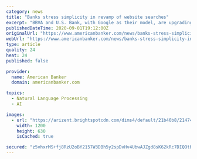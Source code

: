 ```yaml
---
category: news
title: "Banks stress simplicity in revamp of website searches"
excerpt: "BBVA and U.S. Bank, with Google as their model, are upgrading the search functions on their sites and apps to improve navigation, sales and customer retention."
publishedDateTime: 2020-09-01T19:12:00Z
originalUrl: "https://www.americanbanker.com/news/banks-stress-simplicity-in-revamp-of-website-searches"
webUrl: "https://www.americanbanker.com/news/banks-stress-simplicity-in-revamp-of-website-searches"
type: article
quality: 24
heat: 24
published: false

provider:
  name: American Banker
  domain: americanbanker.com

topics:
  - Natural Language Processing
  - AI

images:
  - url: "https://arizent.brightspotcdn.com/dims4/default/21b40b8/2147483647/strip/true/crop/1600x840+0+30/resize/1200x630!/quality/90/?url=https%3A%2F%2Fsource-media-brightspot.s3.amazonaws.com%2F3b%2F34%2F5222e00c472fbad055055bfcc004%2Fbbva-usb-bl-090120.jpg"
    width: 1200
    height: 630
    isCached: true

secured: "z5vhxrMS+fj8RzU2oBY2157W3DBh5y2spDvHv4UbwAJZgd8sK62kRc7DIQOtb4upczT1HPXd3SiAaFVn/rfff6hJF9wVWRHuYHgq1bJRjaKyzu/636S6Nxt4hHpawnoKP+luBYCX6nzWiac11u6McG8XX5uB+6YuMOSZAX2WNxkfC6Oh2UmmAndn5UQ8ycTiN91ueCM01VYt8Uqv2DBNo1VEhvIBxF+/OCN3A8VaKuXbGh8D5PNDc4wVHiAaJuY2cj1vl9Ul1M/SGFvr3JZysZOht9wtzFiJWjTXajFXbvfgVYOF4UjxILm4XzlIzDCPNRu4pLMRnyhTGxITkEJlNuX3oOXCylcTch+tgbQHv5M=;8rP4pkuwyKWXz9qHXYD8FQ=="
---
```


